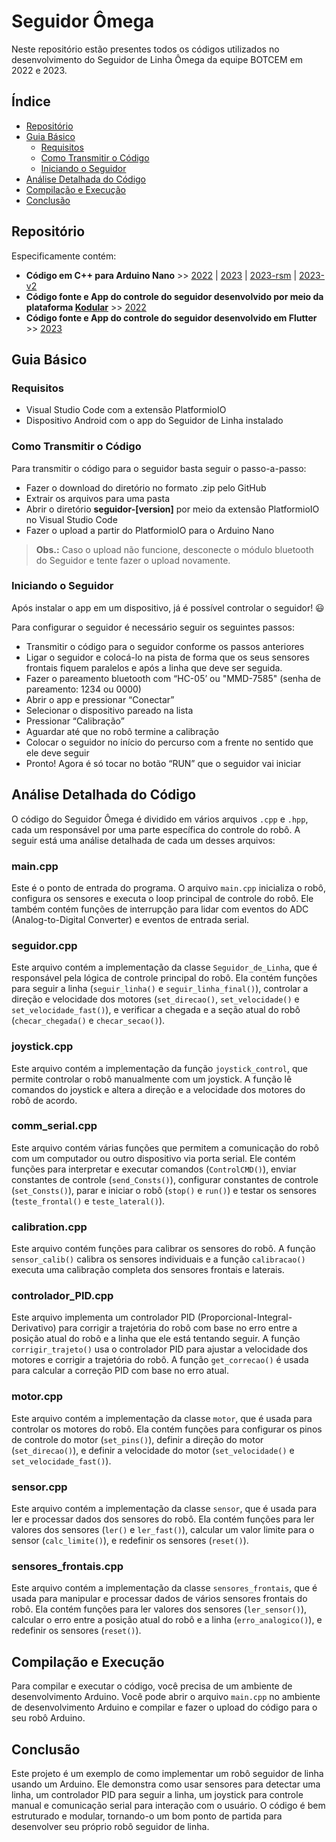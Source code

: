 # Seguidor Ômega
Neste repositório estão presentes todos os códigos utilizados no desenvolvimento do Seguidor de Linha Ômega da equipe BOTCEM em 2022 e 2023. 

## Índice

- [Repositório](#repositório)
- [Guia Básico](#guia-básico)
    - [Requisitos](#requisitos)
    - [Como Transmitir o Código](#como-transmitir-o-código)
    - [Iniciando o Seguidor](#iniciando-o-seguidor)
- [Análise Detalhada do Código](#análise-detalhada-do-código)
- [Compilação e Execução](#compilação-e-execução)
- [Conclusão](#conclusão)

## Repositório

Especificamente contém:

- **Código em C++ para Arduino Nano** >> [2022](https://github.com/Equipe-Botcem/Seguidor_Omega/tree/main/seguidor-2022) | [2023](https://github.com/Equipe-Botcem/Seguidor_Omega/tree/main/seguidor-2023) | [2023-rsm](https://github.com/Equipe-Botcem/Seguidor_Omega/tree/main/seguidor-2023-rsm) | [2023-v2](https://github.com/Equipe-Botcem/Seguidor_Omega/tree/main/seguidor-2023-v2)
- **Código fonte e App do controle do seguidor desenvolvido por meio da plataforma [Kodular](https://creator.kodular.io/)** >> [2022](https://github.com/Equipe-Botcem/Seguidor_Omega/tree/main/app/2022)
- **Código fonte e App do controle do seguidor desenvolvido em Flutter** >> [2023](https://github.com/Equipe-Botcem/Seguidor_Omega/tree/main/app/2023)

## Guia Básico

### Requisitos

- Visual Studio Code com a extensão PlatformioIO
- Dispositivo Android com o app do Seguidor de Linha instalado

### Como Transmitir o Código

Para transmitir o código para o seguidor basta seguir o passo-a-passo:
- Fazer o download do diretório no formato .zip pelo GitHub
- Extrair os arquivos para uma pasta
- Abrir o diretório **seguidor-[version]** por meio da extensão PlatformioIO no Visual Studio Code
- Fazer o upload a partir do PlatformioIO para o Arduino Nano

> **Obs.:** Caso o upload não funcione, desconecte o módulo bluetooth do Seguidor e tente fazer o upload novamente.

### Iniciando o Seguidor

Após instalar o app em um dispositivo, já é possível controlar o seguidor! 😃

Para configurar o seguidor é necessário seguir os seguintes passos:
- Transmitir o código para o seguidor conforme os passos anteriores
- Ligar o seguidor e colocá-lo na pista de forma que os seus sensores frontais fiquem paralelos e após a linha que deve ser seguida.
- Fazer o pareamento bluetooth com “HC-05’ ou "MMD-7585" (senha de pareamento: 1234 ou 0000)
- Abrir o app e pressionar “Conectar”
- Selecionar o dispositivo pareado na lista
- Pressionar “Calibração”
- Aguardar até que no robô termine a calibração
- Colocar o seguidor no início do percurso com a frente no sentido que ele deve seguir
- Pronto! Agora é só tocar no botão “RUN” que o seguidor vai iniciar

## Análise Detalhada do Código

O código do Seguidor Ômega é dividido em vários arquivos `.cpp` e `.hpp`, cada um responsável por uma parte específica do controle do robô. A seguir está uma análise detalhada de cada um desses arquivos:

### main.cpp

Este é o ponto de entrada do programa. O arquivo `main.cpp` inicializa o robô, configura os sensores e executa o loop principal de controle do robô. Ele também contém funções de interrupção para lidar com eventos do ADC (Analog-to-Digital Converter) e eventos de entrada serial.

### seguidor.cpp

Este arquivo contém a implementação da classe `Seguidor_de_Linha`, que é responsável pela lógica de controle principal do robô. Ela contém funções para seguir a linha (`seguir_linha()` e `seguir_linha_final()`), controlar a direção e velocidade dos motores (`set_direcao()`, `set_velocidade()` e `set_velocidade_fast()`), e verificar a chegada e a seção atual do robô (`checar_chegada()` e `checar_secao()`).

### joystick.cpp

Este arquivo contém a implementação da função `joystick_control`, que permite controlar o robô manualmente com um joystick. A função lê comandos do joystick e altera a direção e a velocidade dos motores do robô de acordo.

### comm_serial.cpp

Este arquivo contém várias funções que permitem a comunicação do robô com um computador ou outro dispositivo via porta serial. Ele contém funções para interpretar e executar comandos (`ControlCMD()`), enviar constantes de controle (`send_Consts()`), configurar constantes de controle (`set_Consts()`), parar e iniciar o robô (`stop()` e `run()`) e testar os sensores (`teste_frontal()` e `teste_lateral()`).

### calibration.cpp

Este arquivo contém funções para calibrar os sensores do robô. A função `sensor_calib()` calibra os sensores individuais e a função `calibracao()` executa uma calibração completa dos sensores frontais e laterais.

### controlador_PID.cpp

Este arquivo implementa um controlador PID (Proporcional-Integral-Derivativo) para corrigir a trajetória do robô com base no erro entre a posição atual do robô e a linha que ele está tentando seguir. A função `corrigir_trajeto()` usa o controlador PID para ajustar a velocidade dos motores e corrigir a trajetória do robô. A função `get_correcao()` é usada para calcular a correção PID com base no erro atual.

### motor.cpp

Este arquivo contém a implementação da classe `motor`, que é usada para controlar os motores do robô. Ela contém funções para configurar os pinos de controle do motor (`set_pins()`), definir a direção do motor (`set_direcao()`), e definir a velocidade do motor (`set_velocidade()` e `set_velocidade_fast()`).

### sensor.cpp

Este arquivo contém a implementação da classe `sensor`, que é usada para ler e processar dados dos sensores do robô. Ela contém funções para ler valores dos sensores (`ler()` e `ler_fast()`), calcular um valor limite para o sensor (`calc_limite()`), e redefinir os sensores (`reset()`).

### sensores_frontais.cpp

Este arquivo contém a implementação da classe `sensores_frontais`, que é usada para manipular e processar dados de vários sensores frontais do robô. Ela contém funções para ler valores dos sensores (`ler_sensor()`), calcular o erro entre a posição atual do robô e a linha (`erro_analogico()`), e redefinir os sensores (`reset()`).

## Compilação e Execução

Para compilar e executar o código, você precisa de um ambiente de desenvolvimento Arduino. Você pode abrir o arquivo `main.cpp` no ambiente de desenvolvimento Arduino e compilar e fazer o upload do código para o seu robô Arduino.

## Conclusão

Este projeto é um exemplo de como implementar um robô seguidor de linha usando um Arduino. Ele demonstra como usar sensores para detectar uma linha, um controlador PID para seguir a linha, um joystick para controle manual e comunicação serial para interação com o usuário. O código é bem estruturado e modular, tornando-o um bom ponto de partida para desenvolver seu próprio robô seguidor de linha.
